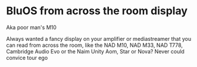 # BluOS from across the room display
Aka poor man's M10

Always wanted a fancy display on your amplifier or mediastreamer that you can read from across the room, like the NAD M10, NAD M33, NAD T778, Cambridge Audio Evo or the Naim Unity Aom, Star or Nova? Never could convice tour ego